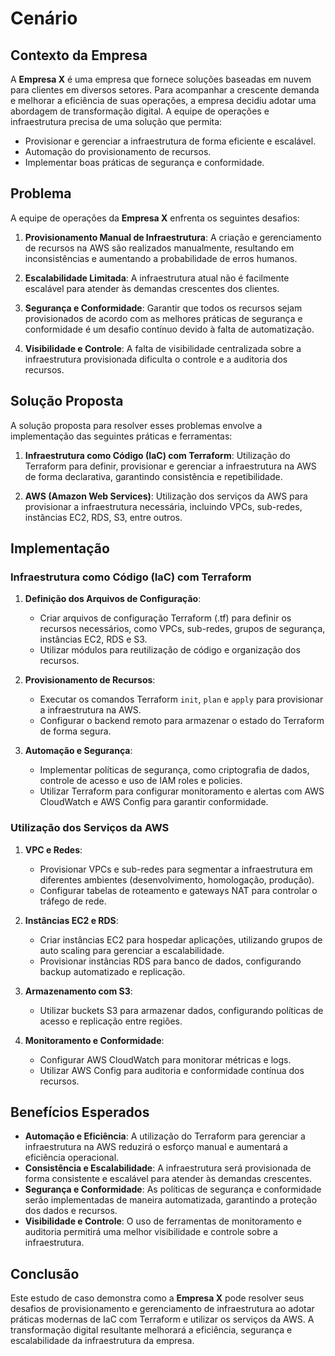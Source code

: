 # Cenário

## Contexto da Empresa
A **Empresa X** é uma empresa que fornece soluções baseadas em nuvem para clientes em diversos setores. Para acompanhar a crescente demanda e melhorar a eficiência de suas operações, a empresa decidiu adotar uma abordagem de transformação digital. A equipe de operações e infraestrutura precisa de uma solução que permita:

- Provisionar e gerenciar a infraestrutura de forma eficiente e escalável.
- Automação do provisionamento de recursos.
- Implementar boas práticas de segurança e conformidade.

## Problema
A equipe de operações da **Empresa X** enfrenta os seguintes desafios:

1. **Provisionamento Manual de Infraestrutura**: A criação e gerenciamento de recursos na AWS são realizados manualmente, resultando em inconsistências e aumentando a probabilidade de erros humanos.

2. **Escalabilidade Limitada**: A infraestrutura atual não é facilmente escalável para atender às demandas crescentes dos clientes.

3. **Segurança e Conformidade**: Garantir que todos os recursos sejam provisionados de acordo com as melhores práticas de segurança e conformidade é um desafio contínuo devido à falta de automatização.

4. **Visibilidade e Controle**: A falta de visibilidade centralizada sobre a infraestrutura provisionada dificulta o controle e a auditoria dos recursos.

## Solução Proposta

A solução proposta para resolver esses problemas envolve a implementação das seguintes práticas e ferramentas:

1. **Infraestrutura como Código (IaC) com Terraform**: Utilização do Terraform para definir, provisionar e gerenciar a infraestrutura na AWS de forma declarativa, garantindo consistência e repetibilidade.

2. **AWS (Amazon Web Services)**: Utilização dos serviços da AWS para provisionar a infraestrutura necessária, incluindo VPCs, sub-redes, instâncias EC2, RDS, S3, entre outros.

## Implementação

### Infraestrutura como Código (IaC) com Terraform

1. **Definição dos Arquivos de Configuração**: 
    - Criar arquivos de configuração Terraform (.tf) para definir os recursos necessários, como VPCs, sub-redes, grupos de segurança, instâncias EC2, RDS e S3.
    - Utilizar módulos para reutilização de código e organização dos recursos.

2. **Provisionamento de Recursos**:
    - Executar os comandos Terraform `init`, `plan` e `apply` para provisionar a infraestrutura na AWS.
    - Configurar o backend remoto para armazenar o estado do Terraform de forma segura.

3. **Automação e Segurança**:
    - Implementar políticas de segurança, como criptografia de dados, controle de acesso e uso de IAM roles e policies.
    - Utilizar Terraform para configurar monitoramento e alertas com AWS CloudWatch e AWS Config para garantir conformidade.

### Utilização dos Serviços da AWS

1. **VPC e Redes**:
    - Provisionar VPCs e sub-redes para segmentar a infraestrutura em diferentes ambientes (desenvolvimento, homologação, produção).
    - Configurar tabelas de roteamento e gateways NAT para controlar o tráfego de rede.

2. **Instâncias EC2 e RDS**:
    - Criar instâncias EC2 para hospedar aplicações, utilizando grupos de auto scaling para gerenciar a escalabilidade.
    - Provisionar instâncias RDS para banco de dados, configurando backup automatizado e replicação.

3. **Armazenamento com S3**:
    - Utilizar buckets S3 para armazenar dados, configurando políticas de acesso e replicação entre regiões.

4. **Monitoramento e Conformidade**:
    - Configurar AWS CloudWatch para monitorar métricas e logs.
    - Utilizar AWS Config para auditoria e conformidade contínua dos recursos.

## Benefícios Esperados

- **Automação e Eficiência**: A utilização do Terraform para gerenciar a infraestrutura na AWS reduzirá o esforço manual e aumentará a eficiência operacional.
- **Consistência e Escalabilidade**: A infraestrutura será provisionada de forma consistente e escalável para atender às demandas crescentes.
- **Segurança e Conformidade**: As políticas de segurança e conformidade serão implementadas de maneira automatizada, garantindo a proteção dos dados e recursos.
- **Visibilidade e Controle**: O uso de ferramentas de monitoramento e auditoria permitirá uma melhor visibilidade e controle sobre a infraestrutura.

## Conclusão

Este estudo de caso demonstra como a **Empresa X** pode resolver seus desafios de provisionamento e gerenciamento de infraestrutura ao adotar práticas modernas de IaC com Terraform e utilizar os serviços da AWS. A transformação digital resultante melhorará a eficiência, segurança e escalabilidade da infraestrutura da empresa.
